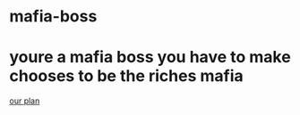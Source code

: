 # mafia-boss

# youre a mafia boss you have to make chooses to be the riches mafia 

[our plan](https://docs.google.com/drawings/d/1JZiyZYUyuaOjKlbKwfH84CQ8Jj0WCaw_Y3M6EamrdoU/edit)